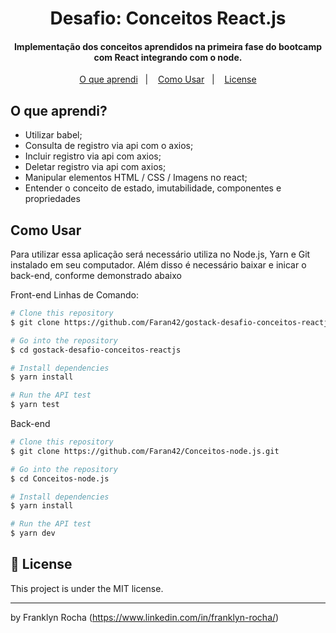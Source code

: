 <h1 align="center">
    Desafio: Conceitos React.js
</h1>
<h4 align="center">
  Implementação dos conceitos aprendidos na primeira fase do bootcamp com React integrando com o node.
</h4>

<p align="center">
  <a href="#o-que-aprendi">O que aprendi</a>&nbsp;&nbsp;&nbsp;|&nbsp;&nbsp;&nbsp;
  <a href="#como-usar">Como Usar</a>&nbsp;&nbsp;&nbsp;|&nbsp;&nbsp;&nbsp;
  <a href="#memo-license">License</a>
</p>

## O que aprendi?
- Utilizar babel;
- Consulta de registro via api com o axios;
- Incluir registro via api com axios;
- Deletar registro via api com axios;
- Manipular elementos HTML / CSS / Imagens no react;
- Entender o conceito de estado, imutabilidade, componentes e propriedades

## Como Usar
Para utilizar essa aplicação será necessário utiliza no Node.js, Yarn e Git instalado em seu computador. Além disso é necessário baixar e inicar o back-end, conforme demonstrado abaixo 

Front-end
Linhas de Comando:

```bash
# Clone this repository
$ git clone https://github.com/Faran42/gostack-desafio-conceitos-reactjs.git

# Go into the repository
$ cd gostack-desafio-conceitos-reactjs

# Install dependencies
$ yarn install

# Run the API test
$ yarn test
```

Back-end
```bash
# Clone this repository
$ git clone https://github.com/Faran42/Conceitos-node.js.git

# Go into the repository
$ cd Conceitos-node.js

# Install dependencies
$ yarn install

# Run the API test
$ yarn dev
```

## :memo: License
This project is under the MIT license.

---

by Franklyn Rocha (https://www.linkedin.com/in/franklyn-rocha/)
